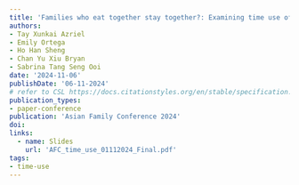 ```yaml
---
title: 'Families who eat together stay together?: Examining time use of families in Singapore by family structure '
authors:
- Tay Xunkai Azriel
- Emily Ortega
- Ho Han Sheng
- Chan Yu Xiu Bryan
- Sabrina Tang Seng Ooi
date: '2024-11-06'
publishDate: '06-11-2024'
# refer to CSL https://docs.citationstyles.org/en/stable/specification.html#appendix-iii-types
publication_types: 
- paper-conference
publication: 'Asian Family Conference 2024'
doi: 
links:
  - name: Slides
    url: 'AFC_time_use_01112024_Final.pdf'
tags:
- time-use
---
```

